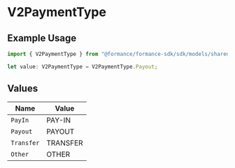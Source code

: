 # V2PaymentType

## Example Usage

```typescript
import { V2PaymentType } from "@formance/formance-sdk/sdk/models/shared";

let value: V2PaymentType = V2PaymentType.Payout;
```

## Values

| Name       | Value      |
| ---------- | ---------- |
| `PayIn`    | PAY-IN     |
| `Payout`   | PAYOUT     |
| `Transfer` | TRANSFER   |
| `Other`    | OTHER      |